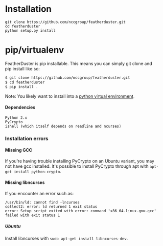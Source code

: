 # Installation
~~~
git clone https://github.com/nccgroup/featherduster.git
cd featherduster
python setup.py install
~~~

# pip/virtualenv
FeatherDuster is pip installable. This means you can simply git clone and pip install like so: 
```bash
$ git clone https://github.com/nccgroup/featherduster.git
$ cd featherduster
$ pip install .
```

Note: You likely want to install into a [python virtual environment](http://python-guide-pt-br.readthedocs.io/en/latest/dev/virtualenvs/).

#### Dependencies
~~~
Python 2.x
PyCrypto
ishell (which itself depends on readline and ncurses)
~~~

### Installation errors

#### Missing GCC
If you're having trouble installing PyCrypto on an Ubuntu variant, you may not have gcc installed. It's possible to install PyCrypto through apt with `apt-get install python-crypto`.

#### Missing libncurses
If you encounter an error such as:
```
/usr/bin/ld: cannot find -lncurses
collect2: error: ld returned 1 exit status
error: Setup script exited with error: command 'x86_64-linux-gnu-gcc' failed with exit status 1
```

##### Ubuntu
Install libncurses with `sudo apt-get install libncurses-dev`.
